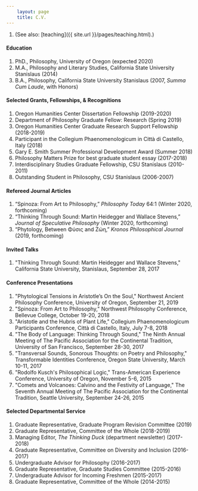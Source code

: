 ```yaml
---
    layout: page
    title: C.V.
---
```


1. (See also: [teaching]({{ site.url }}/pages/teaching.html).)

#### Education
1. PhD., Philosophy, University of Oregon (expected 2020)
1. M.A., Philosophy and Literary Studies, California State University Stanislaus (2014)
1. B.A., Philosophy, California State University Stanislaus (2007, *Summa Cum Laude*, with Honors)

#### Selected Grants, Fellowships, & Recognitions
1. Oregon Humanities Center Dissertation Fellowship (2019-2020)
1. Department of Philosophy Graduate Fellow: Research (Spring 2019)
1. Oregon Humanities Center Graduate Research Support Fellowship (2018-2019)
1. Participant in the Collegium Phaenomenologicum in Città di Castello, Italy (2018)
1. Gary E. Smith Summer Professional Development Award (Summer 2018)
1. Philosophy Matters Prize for best graduate student essay (2017-2018)
1. Interdisciplinary Studies Graduate Fellowship, CSU Stanislaus (2010-2011)
1. Outstanding Student in Philosophy, CSU Stanislaus (2006-2007)

#### Refereed Journal Articles
1. “Spinoza: From Art to Philosophy,” *Philosophy Today* 64:1 (Winter 2020, forthcoming)
1. “Thinking Through Sound: Martin Heidegger and Wallace Stevens,” *Journal of Speculative Philosophy* (Winter 2020, forthcoming)
1. “Phytology, Between Φύσις and Ζώη,” *Kronos Philosophical Journal* (2019, forthcoming)

#### Invited Talks
1. "Thinking Through Sound: Martin Heidegger and Wallace Stevens," California State University, Stanislaus, September 28, 2017

#### Conference Presentations
1. "Phytological Tensions in Aristotle’s On the Soul," Northwest Ancient Philosophy Conference, University of Oregon, September 21, 2019
1. "Spinoza: From Art to Philosophy," Northwest Philosophy Conference, Bellevue College, October 19-20, 2018
1. "Aristotle and the Hubris of Plant Life," Collegium Phaenomenologicum Participants Conference, Città di Castello, Italy, July 7-8, 2018
1. "The Body of Language: Thinking Through Sound," The Ninth Annual Meeting of The Pacific Association for the Continental Tradition, University of San Francisco, September 28-30, 2017
1. "Transversal Sounds, Sonorous Thoughts: on Poetry and Philosophy," Transformable Identities Conference, Oregon State University, March 10-11, 2017
1. "Rodolfo Kusch's Philosophical Logic," Trans-American Experience Conference, University of Oregon, November 5-6, 2015
1. "Comets and Volcanoes: Calvino and the Festivity of Language," The Seventh Annual Meeting of The Pacific Association for the Continental Tradition, Seattle University, September 24-26, 2015

#### Selected Departmental Service
1. Graduate Representative, Graduate Program Revision Committee (2019)
1. Graduate Representative, Committee of the Whole (2018-2019)
1. Managing Editor, *The Thinking Duck* (department newsletter) (2017-2018)
1. Graduate Representative, Committee on Diversity and Inclusion (2016-2017)
1. Undergraduate Advisor for Philosophy (2016-2017)
1. Graduate Representative, Graduate Studies Committee (2015-2016)
1. Undergraduate Advisor for Incoming Freshmen (2015-2017)
1. Graduate Representative, Committee of the Whole (2014-2015)
